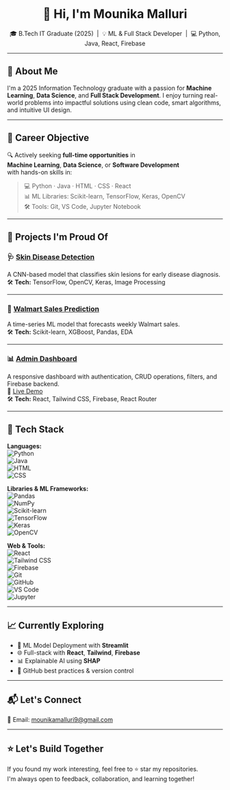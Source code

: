 <h1 align="center">👋 Hi, I'm Mounika Malluri</h1>
<p align="center">
  🎓 B.Tech IT Graduate (2025) &nbsp;|&nbsp; 💡 ML & Full Stack Developer &nbsp;|&nbsp; 💻 Python, Java, React, Firebase
</p>

---

## 🚀 About Me

I'm a 2025 Information Technology graduate with a passion for **Machine Learning**, **Data Science**, and **Full Stack Development**. I enjoy turning real-world problems into impactful solutions using clean code, smart algorithms, and intuitive UI design.

---

## 🎯 Career Objective

🔍 Actively seeking **full-time opportunities** in  
**Machine Learning**, **Data Science**, or **Software Development**  
with hands-on skills in:

> 💻 Python · Java · HTML · CSS · React  
> 📊 ML Libraries: Scikit-learn, TensorFlow, Keras, OpenCV  
> 🛠️ Tools: Git, VS Code, Jupyter Notebook

---

## 💼 Projects I'm Proud Of

### 🩺 [Skin Disease Detection](https://github.com/Mounika-malluri/Skin-disease-detection)  
A CNN-based model that classifies skin lesions for early disease diagnosis.  
🛠️ **Tech:** TensorFlow, OpenCV, Keras, Image Processing

---

### 🛒 [Walmart Sales Prediction](https://github.com/Mounika-malluri/Walmart-sales-prediction)  
A time-series ML model that forecasts weekly Walmart sales.  
🛠️ **Tech:** Scikit-learn, XGBoost, Pandas, EDA

---

### 📊 [Admin Dashboard](https://github.com/Mounika-malluri/admin-dashboard)  
A responsive dashboard with authentication, CRUD operations, filters, and Firebase backend.  
🔗 [Live Demo](https://admin-dashboard-nmxlduxbj-mounikas-projects-5f6c5aff.vercel.app/)  
🛠️ **Tech:** React, Tailwind CSS, Firebase, React Router

---

## 🧰 Tech Stack

**Languages:**  
![Python](https://img.shields.io/badge/-Python-3776AB?style=flat&logo=python&logoColor=white)  
![Java](https://img.shields.io/badge/-Java-007396?style=flat&logo=java&logoColor=white)  
![HTML](https://img.shields.io/badge/-HTML5-E34F26?style=flat&logo=html5&logoColor=white)  
![CSS](https://img.shields.io/badge/-CSS3-1572B6?style=flat&logo=css3&logoColor=white)  

**Libraries & ML Frameworks:**  
![Pandas](https://img.shields.io/badge/-Pandas-150458?style=flat&logo=pandas&logoColor=white)  
![NumPy](https://img.shields.io/badge/-NumPy-013243?style=flat&logo=numpy&logoColor=white)  
![Scikit-learn](https://img.shields.io/badge/-Scikit--learn-F7931E?style=flat&logo=scikit-learn&logoColor=white)  
![TensorFlow](https://img.shields.io/badge/-TensorFlow-FF6F00?style=flat&logo=tensorflow&logoColor=white)  
![Keras](https://img.shields.io/badge/-Keras-D00000?style=flat&logo=keras&logoColor=white)  
![OpenCV](https://img.shields.io/badge/-OpenCV-5C3EE8?style=flat&logo=opencv&logoColor=white)  

**Web & Tools:**  
![React](https://img.shields.io/badge/-React-61DAFB?style=flat&logo=react&logoColor=black)  
![Tailwind CSS](https://img.shields.io/badge/-Tailwind%20CSS-38B2AC?style=flat&logo=tailwind-css&logoColor=white)  
![Firebase](https://img.shields.io/badge/-Firebase-FFCA28?style=flat&logo=firebase&logoColor=black)  
![Git](https://img.shields.io/badge/-Git-F05032?style=flat&logo=git&logoColor=white)  
![GitHub](https://img.shields.io/badge/-GitHub-181717?style=flat&logo=github&logoColor=white)  
![VS Code](https://img.shields.io/badge/-VS%20Code-007ACC?style=flat&logo=visual-studio-code&logoColor=white)  
![Jupyter](https://img.shields.io/badge/-Jupyter-F37626?style=flat&logo=jupyter&logoColor=white)

---

## 📈 Currently Exploring

- 🧪 ML Model Deployment with **Streamlit**  
- 🌐 Full-stack with **React**, **Tailwind**, **Firebase**  
- 📊 Explainable AI using **SHAP**  
- 🔄 GitHub best practices & version control

---

## 📬 Let's Connect

📧 Email: [mounikamalluri9@gmail.com](mailto:mounikamalluri9@gmail.com)

---

## ⭐ Let's Build Together

If you found my work interesting, feel free to ⭐ star my repositories.  
I'm always open to feedback, collaboration, and learning together!
